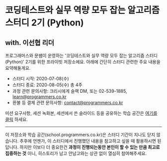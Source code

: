 # 코딩테스트와 실무 역량 모두 잡는 알고리즘 스터디 2기 (Python)
## with. 이선협 리더

프로그래머스와 문쌤이 운영하는 '코딩테스트와 실무 역량 모두 잡는 알고리즘 스터디 (Python)' 2기를 위한 프라이빗 저장소에요.
아래에 간단히 스터디 관련한 주요 내용을 요약해둘게요.

- 스터디 시작: 2020-07-08(수)
- 스터디 종료: 2020-08-05(수) 총 4주
- 과정 관련 문의사항: 크리시에게 슬랙 DM, 또는 02-539-1885, learn@programmers.co.kr
- 환불 등 결제 관련 문의사항: contact@programmers.co.kr

미션 요구사항, 세션 녹화본, 세션에서 쓴 슬라이드 등을 공유하는 학습 공간은 [여기를 클릭](https://school.programmers.co.kr/courses/10515) 하세요.

----

이 저장소와 학습 공간(school.programmers.co.kr)은 스터디 기간이 지나도 닫지 않습니다. 추후에 언젠가, 이 스터디에서 진행했던 내용을 참고하고 싶을 때 활용하시면 된답니다. 하지만 이보다 더 중요한건 **과정이 진행되는동안 본인이 할 수 있는 만큼 최고로 집중하는 것** 이니, 히스토리가 남고 안남고와는 상관 없이 열심히 참여해주세요.
